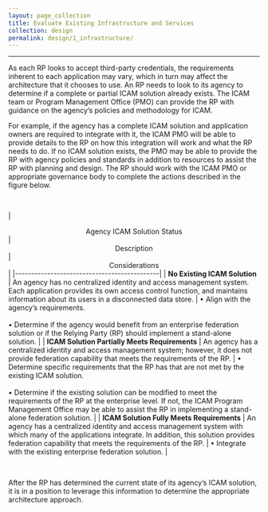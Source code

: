 ```yaml
---
layout: page_collection
title: Evaluate Existing Infrastructure and Services
collection: design
permalink: design/1_infrastructure/
---
```

<script>
$(function() {
  $( "#accordion" ).accordion({
    heightStyle: "content",
    collapsible: "true",
    active: "false"
  });
});
</script>
--------------------------------------

As each RP looks to accept third-party credentials, the requirements inherent to each application may vary, which in turn may affect the architecture that it chooses to use. An RP needs to look to its agency to determine if a complete or partial ICAM solution already exists. The ICAM team or Program Management Office (PMO) can provide the RP with guidance on the agency’s policies and methodology for ICAM. 

For example, if the agency has a complete ICAM solution and application owners are required to integrate with it, the ICAM PMO will be able to provide details to the RP on how this integration will work and what the RP needs to do. If no ICAM solution exists, the PMO may be able to provide the RP with agency policies and standards in addition to resources to assist the RP with planning and design. The RP should work with the ICAM PMO or appropriate governance body to complete the actions described in the figure below. 

<br>

| <center> Agency ICAM Solution Status </center> | <center> Description </center> | <center> Considerations </center> |
|---------------------------------------------|
| **No Existing ICAM Solution** | An agency has no centralized identity and access management system. Each application provides its own access control function, and maintains information about its users in a disconnected data store. | • Align with the agency’s requirements. <br><br> • Determine if the agency would benefit from an enterprise federation solution or if the Relying Party (RP) should implement a stand-alone solution. |
| **ICAM Solution Partially Meets Requirements** | An agency has a centralized identity and access management system; however, it does not provide federation capability that meets the requirements of the RP. | • Determine specific requirements that the RP has that are not met by the existing ICAM solution. <br><br> • Determine if the existing solution can be modified to meet the requirements of the RP at the enterprise level. If not, the ICAM Program Management Office may be able to assist the RP in implementing a stand-alone federation solution. |
| **ICAM Solution Fully Meets Requirements** | An agency has a centralized identity and access management system with which many of the applications integrate. In addition, this solution provides federation capability that meets the requirements of the RP. | • Integrate with the existing enterprise federation solution. |

<br>

After the RP has determined the current state of its agency’s ICAM solution, it is in a position to leverage this information to determine the appropriate architecture approach. 

















